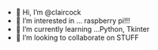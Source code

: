 - 👋 Hi, I’m @claircock
- 👀 I’m interested in ... raspberry pi!!!
- 🌱 I’m currently learning ...Python, Tkinter
- 💞️ I’m looking to collaborate on STUFF

<!---
claircock/claircock is a ✨ special ✨ repository because its `README.md` (this file) appears on your GitHub profile.
You can click the Preview link to take a look at your changes.
--->
